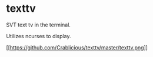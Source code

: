 # texttv

SVT text tv in the terminal.

Utilizes ncurses to display.

[[https://github.com/Crablicious/texttv/master/texttv.png]]